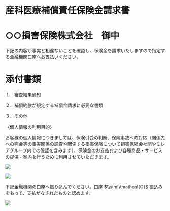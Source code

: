 # 産科医療補償責任保険金請求書

# ○○損害保険株式会社　御中

下記の内容が事実と相違ないことを確認し、保険金を請求いたしますので指定する金融機関口座へお支払いください。

# 添付書類

１．審査結果通知

２．補償約款が規定する補償金請求に必要な書類

３．その他

〈個人情報の利用目的〉

お客様の個人情報につきましては、保険引受の判断、保険事故への対応（関係先への照会等の事実関係の調査や関係する損害保険について損害保険会社間やミレアグループ内での確認を含みます）、保険金のお支払および各種商品・サービスの提供・案内を行うために利用させていただきます。

![](https://www.nta.go.jp/tmp/650ea5ee-049b-4819-b1bf-16d840bab89f/images/63c95e605e98e10dd3babade0b1c41540f6f01847504a7a9ae1fa409a27d19bf.jpg)

![](https://www.nta.go.jp/tmp/650ea5ee-049b-4819-b1bf-16d840bab89f/images/85c1c776ed1fa204b9c2870fdce04b8177cbdc2e4e2b5de66b1c3f23a244d6fa.jpg)

下記金融機関の口座へ振り込んでください。口座 $\\sim!\\mathcal{O}$ 振込みをもって、支払がなされたものと認めます。

![](https://www.nta.go.jp/tmp/650ea5ee-049b-4819-b1bf-16d840bab89f/images/30c4b8861e2fbb64c6164d0209846fdd91daebcad85d2feee74c3e99d34b0434.jpg)